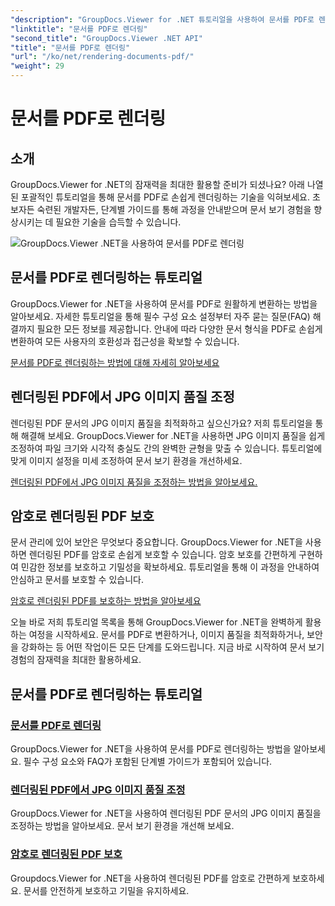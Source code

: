 ```yaml
---
"description": "GroupDocs.Viewer for .NET 튜토리얼을 사용하여 문서를 PDF로 렌더링하고, JPG 이미지 품질을 조정하고, PDF를 암호로 보호하는 방법을 알아보세요."
"linktitle": "문서를 PDF로 렌더링"
"second_title": "GroupDocs.Viewer .NET API"
"title": "문서를 PDF로 렌더링"
"url": "/ko/net/rendering-documents-pdf/"
"weight": 29
---
```


# 문서를 PDF로 렌더링


## 소개

GroupDocs.Viewer for .NET의 잠재력을 최대한 활용할 준비가 되셨나요? 아래 나열된 포괄적인 튜토리얼을 통해 문서를 PDF로 손쉽게 렌더링하는 기술을 익혀보세요. 초보자든 숙련된 개발자든, 단계별 가이드를 통해 과정을 안내받으며 문서 보기 경험을 향상시키는 데 필요한 기술을 습득할 수 있습니다.

![GroupDocs.Viewer .NET을 사용하여 문서를 PDF로 렌더링](/viewer/rendering-documents-pdf/image.png)

## 문서를 PDF로 렌더링하는 튜토리얼

GroupDocs.Viewer for .NET을 사용하여 문서를 PDF로 원활하게 변환하는 방법을 알아보세요. 자세한 튜토리얼을 통해 필수 구성 요소 설정부터 자주 묻는 질문(FAQ) 해결까지 필요한 모든 정보를 제공합니다. 안내에 따라 다양한 문서 형식을 PDF로 손쉽게 변환하여 모든 사용자의 호환성과 접근성을 확보할 수 있습니다.

[문서를 PDF로 렌더링하는 방법에 대해 자세히 알아보세요](./render-to-pdf/)

## 렌더링된 PDF에서 JPG 이미지 품질 조정

렌더링된 PDF 문서의 JPG 이미지 품질을 최적화하고 싶으신가요? 저희 튜토리얼을 통해 해결해 보세요. GroupDocs.Viewer for .NET을 사용하면 JPG 이미지 품질을 쉽게 조정하여 파일 크기와 시각적 충실도 간의 완벽한 균형을 맞출 수 있습니다. 튜토리얼에 맞게 이미지 설정을 미세 조정하여 문서 보기 환경을 개선하세요.

[렌더링된 PDF에서 JPG 이미지 품질을 조정하는 방법을 알아보세요.](./adjust-jpg-quality-pdf/)

## 암호로 렌더링된 PDF 보호

문서 관리에 있어 보안은 무엇보다 중요합니다. GroupDocs.Viewer for .NET을 사용하면 렌더링된 PDF를 암호로 손쉽게 보호할 수 있습니다. 암호 보호를 간편하게 구현하여 민감한 정보를 보호하고 기밀성을 확보하세요. 튜토리얼을 통해 이 과정을 안내하여 안심하고 문서를 보호할 수 있습니다.

[암호로 렌더링된 PDF를 보호하는 방법을 알아보세요](./protect-pdf/)

오늘 바로 저희 튜토리얼 목록을 통해 GroupDocs.Viewer for .NET을 완벽하게 활용하는 여정을 시작하세요. 문서를 PDF로 변환하거나, 이미지 품질을 최적화하거나, 보안을 강화하는 등 어떤 작업이든 모든 단계를 도와드립니다. 지금 바로 시작하여 문서 보기 경험의 잠재력을 최대한 활용하세요.
## 문서를 PDF로 렌더링하는 튜토리얼
### [문서를 PDF로 렌더링](./render-to-pdf/)
GroupDocs.Viewer for .NET을 사용하여 문서를 PDF로 렌더링하는 방법을 알아보세요. 필수 구성 요소와 FAQ가 포함된 단계별 가이드가 포함되어 있습니다.
### [렌더링된 PDF에서 JPG 이미지 품질 조정](./adjust-jpg-quality-pdf/)
GroupDocs.Viewer for .NET을 사용하여 렌더링된 PDF 문서의 JPG 이미지 품질을 조정하는 방법을 알아보세요. 문서 보기 환경을 개선해 보세요.
### [암호로 렌더링된 PDF 보호](./protect-pdf/)
Groupdocs.Viewer for .NET을 사용하여 렌더링된 PDF를 암호로 간편하게 보호하세요. 문서를 안전하게 보호하고 기밀을 유지하세요.